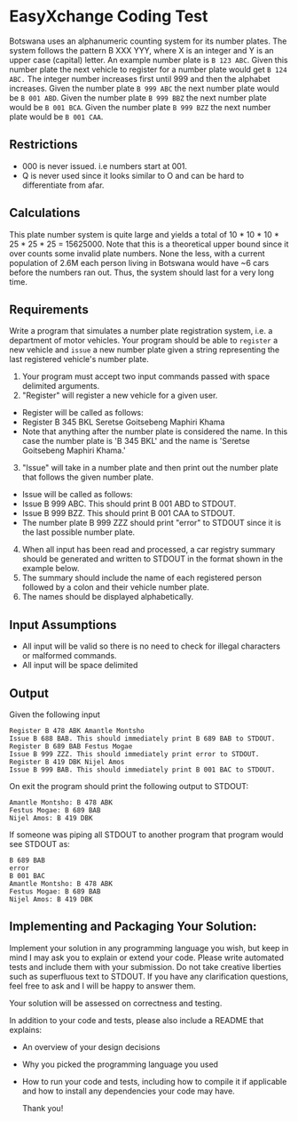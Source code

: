 # EasyXchange Coding Test

Botswana uses an alphanumeric counting system for its number plates.
The system follows the pattern B XXX YYY, where X is an integer and Y is an upper case (capital) letter.
An example number plate is `B 123 ABC`.
Given this number plate the next vehicle to register for a number plate would get `B 124 ABC.`
The integer number increases first until 999 and then the alphabet increases.
Given the number plate `B 999 ABC` the next number plate would be `B 001 ABD`.
Given the number plate `B 999 BBZ` the next number plate would be `B 001 BCA`.
Given the number plate `B 999 BZZ` the next number plate would be `B 001 CAA`.

## Restrictions 
* 000 is never issued. i.e numbers start at 001.
* Q is never used since it looks similar to O and can be hard to differentiate from afar.

## Calculations
This plate number system is quite large and yields a total of 10 * 10 * 10 * 25 * 25 * 25 = 15625000.
Note that this is a theoretical upper bound since it over counts some invalid plate numbers. None the less, with a
current population of 2.6M each person living in Botswana would have ~6 cars before the numbers ran out. Thus, the
system should last for a very long time.

## Requirements
Write a program that simulates a number plate registration system, i.e. a department of motor vehicles.
Your program should be able to `register` a new vehicle and `issue` a new number plate given a string
representing the last registered vehicle's number plate.
1. Your program must accept two input commands passed with space delimited arguments.
2. "Register" will register a new vehicle for a given user.
  * Register will be called as follows:
  * Register B 345 BKL Seretse Goitsebeng Maphiri Khama
  * Note that anything after the number plate is considered the name. In this case the number plate is 'B 345 BKL' and the name is 'Seretse Goitsebeng Maphiri Khama.'
3. "Issue" will take in a number plate and then print out the number plate that follows the given number plate.
  * Issue will be called as follows:
  * Issue B 999 ABC. This should print B 001 ABD to STDOUT.
  * Issue B 999 BZZ. This should print B 001 CAA to STDOUT.
  * The number plate B 999 ZZZ should print "error" to STDOUT since it is the last possible number plate.
4. When all input has been read and processed, a car registry summary should be generated and written to STDOUT in the format shown
in the example below.
5. The summary should include the name of each registered person followed by a colon and their vehicle number plate.
6. The names should be displayed alphabetically.

## Input Assumptions
- All input will be valid so there is no need to check for illegal characters or malformed commands.
- All input will be space delimited

## Output
Given the following input
```
Register B 478 ABK Amantle Montsho
Issue B 688 BAB. This should immediately print B 689 BAB to STDOUT.
Register B 689 BAB Festus Mogae
Issue B 999 ZZZ. This should immediately print error to STDOUT.
Register B 419 DBK Nijel Amos
Issue B 999 BAB. This should immediately print B 001 BAC to STDOUT.
```

On exit the program should print the following output to STDOUT:

```
Amantle Montsho: B 478 ABK
Festus Mogae: B 689 BAB
Nijel Amos: B 419 DBK
```
If someone was piping all STDOUT to another program that program would see STDOUT as:
```
B 689 BAB
error
B 001 BAC
Amantle Montsho: B 478 ABK
Festus Mogae: B 689 BAB
Nijel Amos: B 419 DBK
```

## Implementing and Packaging Your Solution:

Implement your solution in any programming language you wish, but keep in mind
I may ask you to explain or extend your code.  Please write automated tests
and include them with your submission. Do not take creative liberties such as superfluous text to STDOUT.
If you have any clarification questions, feel free to ask and I will be happy to answer them.

Your solution will be assessed on correctness and testing.

In addition to your code and tests, please also include a README that explains:

- An overview of your design decisions
- Why you picked the programming language you used
- How to run your code and tests, including how to compile it if applicable and
  how to install any dependencies your code may have.

  Thank you!
